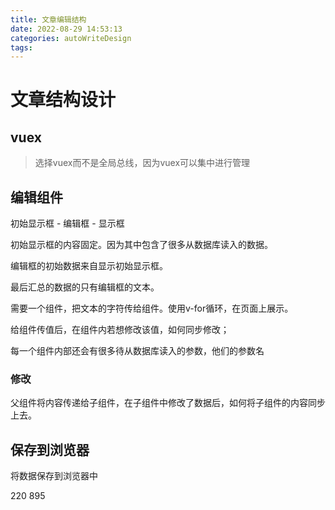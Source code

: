```yaml
---
title: 文章编辑结构
date: 2022-08-29 14:53:13
categories: autoWriteDesign
tags:
---
```


# 文章结构设计



## vuex

> 选择vuex而不是全局总线，因为vuex可以集中进行管理



## 编辑组件

初始显示框 - 编辑框 - 显示框

初始显示框的内容固定。因为其中包含了很多从数据库读入的数据。

编辑框的初始数据来自显示初始显示框。

最后汇总的数据的只有编辑框的文本。

 

需要一个组件，把文本的字符传给组件。使用v-for循环，在页面上展示。

给组件传值后，在组件内若想修改该值，如何同步修改；

每一个组件内部还会有很多待从数据库读入的参数，他们的参数名



### 修改

父组件将内容传递给子组件，在子组件中修改了数据后，如何将子组件的内容同步上去。



## 保存到浏览器

将数据保存到浏览器中

220 895
